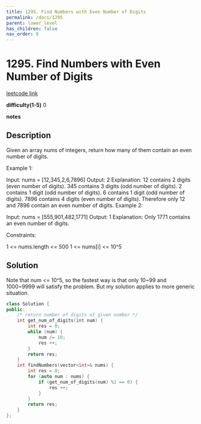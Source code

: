 ```yaml
---
title: 1295. Find Numbers with Even Number of Digits
permalink: /docs/1295
parent: lower_level
has_children: false
nav_order: 0
---
```

# 1295. Find Numbers with Even Number of Digits
[leetcode link](https://leetcode.com/problems/find-numbers-with-even-number-of-digits/)

**difficulty(1-5)** 
0

**notes**

## Description
Given an array nums of integers, return how many of them contain an even number of digits.
 

Example 1:

Input: nums = [12,345,2,6,7896]
Output: 2
Explanation: 
12 contains 2 digits (even number of digits). 
345 contains 3 digits (odd number of digits). 
2 contains 1 digit (odd number of digits). 
6 contains 1 digit (odd number of digits). 
7896 contains 4 digits (even number of digits). 
Therefore only 12 and 7896 contain an even number of digits.
Example 2:

Input: nums = [555,901,482,1771]
Output: 1 
Explanation: 
Only 1771 contains an even number of digits.
 

Constraints:

1 <= nums.length <= 500
1 <= nums[i] <= 10^5

## Solution
Note that num <= 10^5, so the fastest way is that only 10~99 and 1000~9999 will satisfy the problem. 
But my solution applies to more generic situation. 

```c++
class Solution {
public:
    /* return number of digits of given number */
    int get_num_of_digits(int num) {
        int res = 0;
        while (num) {
            num /= 10;
            res ++;
        }
        return res;
    }
    int findNumbers(vector<int>& nums) {
        int res = 0;
        for (auto num : nums) {
            if (get_num_of_digits(num) %2 == 0) {
                res ++;
            }
        }
        return res;
    }
};
```

<!-- 
Default label
{: .label }

Blue label
{: .label .label-blue }

Stable
{: .label .label-green }

New release
{: .label .label-purple }

Coming soon
{: .label .label-yellow }

Deprecated
{: .label .label-red } -->
